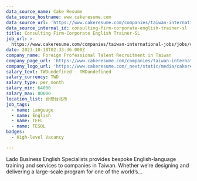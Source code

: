 ```yaml
---
data_source_name: Cake Resume
data_source_hostname: www.cakeresume.com
data_source_url: 'https://www.cakeresume.com/companies/taiwan-international-jobs/jobs'
data_source_internal_id: consulting-firm-corporate-english-trainer-sl
title: Consulting Firm-Corporate English Trainer-SL
job_url: >-
  https://www.cakeresume.com/companies/taiwan-international-jobs/jobs/consulting-firm-corporate-english-trainer-sl
date: 2023-10-18T02:33:36.000Z
company_name: Foreign Professional Talent Recruitment in Taiwan
company_page_url: 'https://www.cakeresume.com/companies/taiwan-international-jobs'
company_logo_url: 'https://www.cakeresume.com/_next/static/media/cakeresume.e1c03867.svg'
salary_text: TWDundefined - TWDundefined
salary_currency: TWD
salary_type: per_month
salary_min: 64000
salary_max: 80000
location_list: 台灣台北市
job_tags:
  - name: Language
  - name: English
  - name: TEFL
  - name: TESOL
badges:
  - High-level Vacancy

---
```


Lado Business English Specialists provides bespoke English-language training and services to companies in Taiwan. Whether we’re designing and delivering a large-scale program for one of the world’s...